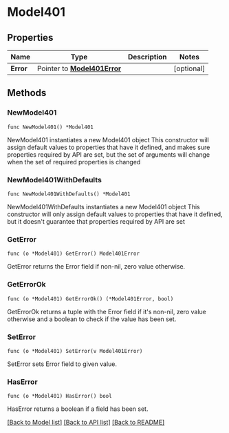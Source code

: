 # Model401

## Properties

Name | Type | Description | Notes
------------ | ------------- | ------------- | -------------
**Error** | Pointer to [**Model401Error**](401Error.md) |  | [optional] 

## Methods

### NewModel401

`func NewModel401() *Model401`

NewModel401 instantiates a new Model401 object
This constructor will assign default values to properties that have it defined,
and makes sure properties required by API are set, but the set of arguments
will change when the set of required properties is changed

### NewModel401WithDefaults

`func NewModel401WithDefaults() *Model401`

NewModel401WithDefaults instantiates a new Model401 object
This constructor will only assign default values to properties that have it defined,
but it doesn't guarantee that properties required by API are set

### GetError

`func (o *Model401) GetError() Model401Error`

GetError returns the Error field if non-nil, zero value otherwise.

### GetErrorOk

`func (o *Model401) GetErrorOk() (*Model401Error, bool)`

GetErrorOk returns a tuple with the Error field if it's non-nil, zero value otherwise
and a boolean to check if the value has been set.

### SetError

`func (o *Model401) SetError(v Model401Error)`

SetError sets Error field to given value.

### HasError

`func (o *Model401) HasError() bool`

HasError returns a boolean if a field has been set.


[[Back to Model list]](../README.md#documentation-for-models) [[Back to API list]](../README.md#documentation-for-api-endpoints) [[Back to README]](../README.md)


